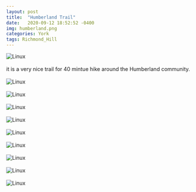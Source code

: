```yaml
---
layout: post
title:  "Humberland Trail"
date:   2020-09-12 18:52:52 -0400
img: humberland.png
categories: York
tags: Richmond_Hill
---
```


![Linux]({{site.baseurl}}/images/humberland.png)
<br>
<br>
it is a very nice trail for 40 mintue hike around the Humberland community. 
<br>
<br>
![Linux]({{site.baseurl}}/images/humberland1.jpg)
<br>
<br>
![Linux]({{site.baseurl}}/images/humberland2.jpg)
<br>
<br>
![Linux]({{site.baseurl}}/images/humberland3.jpg)
<br>
<br>
![Linux]({{site.baseurl}}/images/humberland4.jpg)
<br>
<br>
![Linux]({{site.baseurl}}/images/humberland5.jpg)
<br>
<br>
![Linux]({{site.baseurl}}/images/humberland6.jpg)
<br>
<br>
![Linux]({{site.baseurl}}/images/humberland7.jpg)
<br>
<br>
![Linux]({{site.baseurl}}/images/humberland8.jpg)
<br>
<br>
![Linux]({{site.baseurl}}/images/humberland9.jpg)
